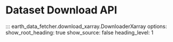 # Dataset Download API

::: earth_data_fetcher.download_xarray.DownloaderXarray
    options:
      show_root_heading: true
      show_source: false
      heading_level: 1
